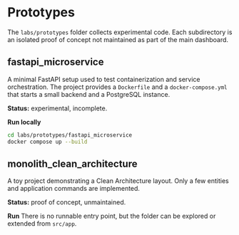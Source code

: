 # Prototypes

The `labs/prototypes` folder collects experimental code. Each subdirectory is an isolated proof of concept not maintained as part of the main dashboard.

## fastapi_microservice

A minimal FastAPI setup used to test containerization and service orchestration. The project provides a `Dockerfile` and a `docker-compose.yml` that starts a small backend and a PostgreSQL instance.

**Status:** experimental, incomplete.

**Run locally**
```bash
cd labs/prototypes/fastapi_microservice
docker compose up --build
```

## monolith_clean_architecture

A toy project demonstrating a Clean Architecture layout. Only a few entities and application commands are implemented.

**Status:** proof of concept, unmaintained.

**Run**
There is no runnable entry point, but the folder can be explored or extended from `src/app`.
